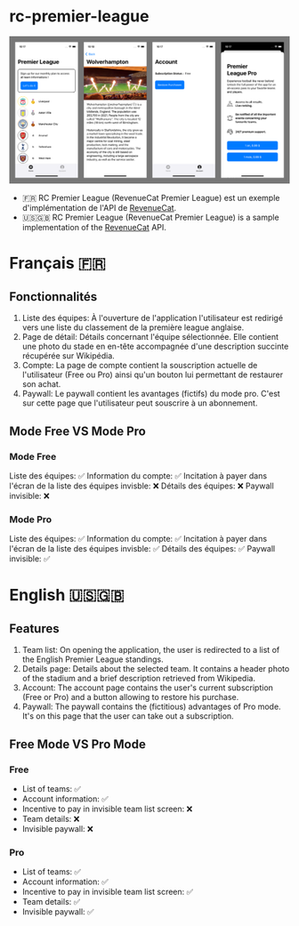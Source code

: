 # rc-premier-league

![RCPremierLeague App](/assets/RCPremierLeague.png "RCPremierLeague App")

- 🇫🇷 RC Premier League (RevenueCat Premier League) est un exemple d'implémentation de l'API de [RevenueCat](https://www.revenuecat.com/).
- 🇺🇸🇬🇧 RC Premier League (RevenueCat Premier League) is a sample implementation of the [RevenueCat](https://www.revenuecat.com/) API.

# Français 🇫🇷

## Fonctionnalités

1. Liste des équipes: À l'ouverture de l'application l'utilisateur est redirigé vers une liste du classement de la première league anglaise.
2. Page de détail: Détails concernant l'équipe sélectionnée. Elle contient une photo du stade en en-tête accompagnée d'une description succinte récupérée sur Wikipédia.
3. Compte: La page de compte contient la souscription actuelle de l'utilisateur (Free ou Pro) ainsi qu'un bouton lui permettant de restaurer son achat.
4. Paywall: Le paywall contient les avantages (fictifs) du mode pro. C'est sur cette page que l'utilisateur peut souscrire à un abonnement.

## Mode Free VS Mode Pro

### Mode Free

Liste des équipes: ✅
Information du compte: ✅
Incitation à payer dans l'écran de la liste des équipes invisble: ❌
Détails des équipes: ❌
Paywall invisible: ❌

### Mode Pro

Liste des équipes: ✅
Information du compte: ✅
Incitation à payer dans l'écran de la liste des équipes invisble: ✅
Détails des équipes: ✅
Paywall invisible: ✅

# English 🇺🇸🇬🇧

## Features

1. Team list: On opening the application, the user is redirected to a list of the English Premier League standings.
2. Details page: Details about the selected team. It contains a header photo of the stadium and a brief description retrieved from Wikipedia.
3. Account: The account page contains the user's current subscription (Free or Pro) and a button allowing to restore his purchase.
4. Paywall: The paywall contains the (fictitious) advantages of Pro mode. It's on this page that the user can take out a subscription.

## Free Mode VS Pro Mode

### Free

- List of teams: ✅
- Account information: ✅
- Incentive to pay in invisible team list screen: ❌
- Team details: ❌
- Invisible paywall: ❌

### Pro

- List of teams: ✅
- Account information: ✅
- Incentive to pay in invisible team list screen: ✅
- Team details: ✅
- Invisible paywall: ✅
